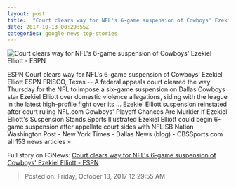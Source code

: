 ```yaml
---
layout: post
title:  "Court clears way for NFL's 6-game suspension of Cowboys' Ezekiel Elliott - ESPN"
date: 2017-10-13 00:29:55Z
categories: google-news-top-stories
---
```


![Court clears way for NFL's 6-game suspension of Cowboys' Ezekiel Elliott - ESPN](http://a2.espncdn.com/combiner/i?img=%2Fphoto%2F2016%2F1117%2Fr152832_1296x729_16%2D9.jpg)

ESPN Court clears way for NFL's 6-game suspension of Cowboys' Ezekiel Elliott ESPN FRISCO, Texas -- A federal appeals court cleared the way Thursday for the NFL to impose a six-game suspension on Dallas Cowboys star Ezekiel Elliott over domestic violence allegations, siding with the league in the latest high-profile fight over its ... Ezekiel Elliott suspension reinstated after court ruling NFL.com Cowboys' Playoff Chances Are Murkier If Ezekiel Elliott's Suspension Stands Sports Illustrated Ezekiel Elliott could begin 6-game suspension after appellate court sides with NFL SB Nation Washington Post - New York Times - Dallas News (blog) - CBSSports.com all 153 news articles »


Full story on F3News: [Court clears way for NFL's 6-game suspension of Cowboys' Ezekiel Elliott - ESPN](http://www.f3nws.com/n/WhrHpH)

> Posted on: Friday, October 13, 2017 12:29:55 AM
